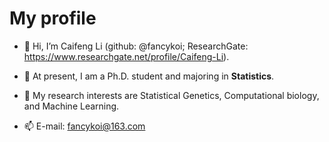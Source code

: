 # My profile

- 👋 Hi, I’m Caifeng Li (github: @fancykoi; ResearchGate: https://www.researchgate.net/profile/Caifeng-Li).

- 💞️ At present, I am a Ph.D. student and majoring in **Statistics**.

- 🌱 My research interests are Statistical Genetics, Computational biology, and Machine Learning.

- 📫 E-mail: fancykoi@163.com
